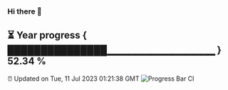 ### Hi there 👋
⏳ Year progress { ███████████████▁▁▁▁▁▁▁▁▁▁▁▁▁▁▁ } 52.34 %
---
⏰ Updated on Tue, 11 Jul 2023 01:21:38 GMT
![Progress Bar CI](https://github.com/liununu/liununu/workflows/Progress%20Bar%20CI/badge.svg)
